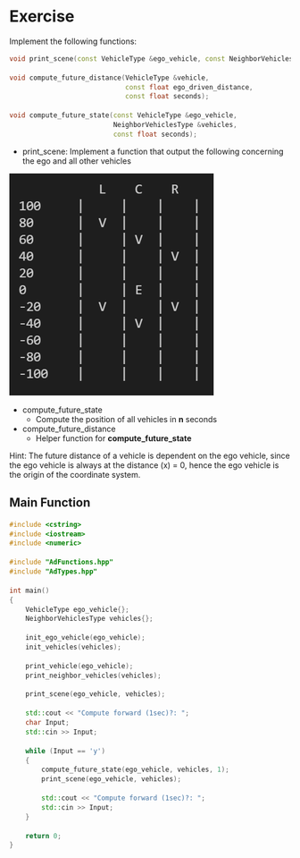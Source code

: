 # Exercise

Implement the following functions:

```cpp
void print_scene(const VehicleType &ego_vehicle, const NeighborVehiclesType &vehicles);

void compute_future_distance(VehicleType &vehicle,
                             const float ego_driven_distance,
                             const float seconds);

void compute_future_state(const VehicleType &ego_vehicle,
                          NeighborVehiclesType &vehicles,
                          const float seconds);
```

- print_scene: Implement a function that output the following concerning the ego and all other vehicles

![vehicle](../../media/vehicle.png)

- compute_future_state
  - Compute the position of all vehicles in **n** seconds
- compute_future_distance
  - Helper function for **compute_future_state**

Hint: The future distance of a vehicle is dependent on the ego vehicle, since the ego vehicle is always at the distance (x) = 0, hence the ego vehicle is the origin of the coordinate system.

## Main Function

```cpp
#include <cstring>
#include <iostream>
#include <numeric>

#include "AdFunctions.hpp"
#include "AdTypes.hpp"

int main()
{
    VehicleType ego_vehicle{};
    NeighborVehiclesType vehicles{};

    init_ego_vehicle(ego_vehicle);
    init_vehicles(vehicles);

    print_vehicle(ego_vehicle);
    print_neighbor_vehicles(vehicles);

    print_scene(ego_vehicle, vehicles);

    std::cout << "Compute forward (1sec)?: ";
    char Input;
    std::cin >> Input;

    while (Input == 'y')
    {
        compute_future_state(ego_vehicle, vehicles, 1);
        print_scene(ego_vehicle, vehicles);

        std::cout << "Compute forward (1sec)?: ";
        std::cin >> Input;
    }

    return 0;
}
```
